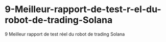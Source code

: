 # 9-Meilleur-rapport-de-test-r-el-du-robot-de-trading-Solana
9 Meilleur rapport de test réel du robot de trading Solana
